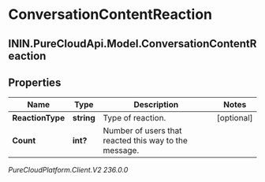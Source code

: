 # ConversationContentReaction

## ININ.PureCloudApi.Model.ConversationContentReaction

## Properties

|Name | Type | Description | Notes|
|------------ | ------------- | ------------- | -------------|
| **ReactionType** | **string** | Type of reaction. | [optional] |
| **Count** | **int?** | Number of users that reacted this way to the message. | |



_PureCloudPlatform.Client.V2 236.0.0_
